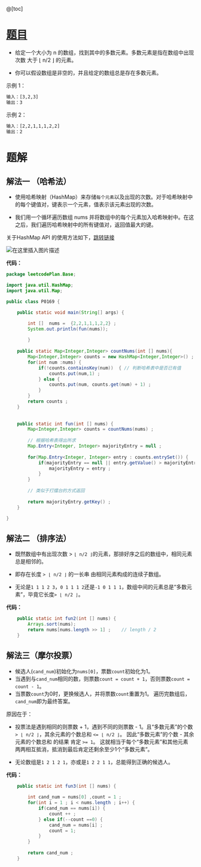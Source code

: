 ﻿@[toc]

# [题目](https://leetcode-cn.com/problems/majority-element/solution/)
- 给定一个大小为 n 的数组，找到其中的多数元素。多数元素是指在数组中出现次数 大于 ⌊ n/2 ⌋ 的元素。

- 你可以假设数组是非空的，并且给定的数组总是存在多数元素。

 示例 1：

```bash
输入：[3,2,3]
输出：3
```

示例 2：

```bash
输入：[2,2,1,1,1,2,2]
输出：2
```

# 题解

## 解法一  （哈希法）
- 使用哈希映射（HashMap）来存储`每个元素`以及出现的次数。对于哈希映射中的每个键值对，键表示一个元素，值表示该元素出现的次数。

- 我们用一个循环遍历数组 nums 并将数组中的每个元素加入哈希映射中。在这之后，我们遍历哈希映射中的所有键值对，返回值最大的键。 
 
关于HashMap  API  的使用方法如下，[跳转链接](https://blog.csdn.net/QuantumYou/article/details/107340972?ops_request_misc=%257B%2522request%255Fid%2522%253A%2522163037393116780357241480%2522%252C%2522scm%2522%253A%252220140713.130102334.pc%255Fblog.%2522%257D&request_id=163037393116780357241480&biz_id=0&utm_medium=distribute.pc_search_result.none-task-blog-2~blog~first_rank_v2~rank_v29-1-107340972.pc_v2_rank_blog_default&utm_term=HashMap&spm=1018.2226.3001.4450)

![在这里插入图片描述](https://img-blog.csdnimg.cn/e697de1b1374478eb0b81a3c79eb7b36.png?x-oss-process=image/watermark,type_ZHJvaWRzYW5zZmFsbGJhY2s,shadow_50,text_Q1NETiBAUXVhbnR1bVlvdQ==,size_20,color_FFFFFF,t_70,g_se,x_16)

**代码：**

```java
package leetcodePlan.Base;

import java.util.HashMap;
import java.util.Map;

public class P0169 {

	public static void main(String[] args) {

		int []  nums =  {2,2,1,1,1,2,2} ;
		System.out.println(fun(nums));
				
		}
	
	public static Map<Integer,Integer> countNums(int [] nums){
		Map<Integer,Integer> counts = new HashMap<Integer,Integer>() ;
		for(int num :nums) {
			if(!counts.containsKey(num))  { // 判断哈希表中是否已有值
				counts.put(num,1) ;
			} else {
				counts.put(num, counts.get(num) + 1) ;
			}
		}
		return counts ;
	}
	
	
	public static int fun(int [] nums) {
		Map<Integer,Integer> counts = countNums(nums) ;
		
		// 根据哈希表得出所求
		Map.Entry<Integer, Integer> majorityEntry = null ;
		
		for(Map.Entry<Integer, Integer> entry : counts.entrySet()) {
			if(majorityEntry == null || entry.getValue() > majorityEntry.getValue()) {
				majorityEntry = entry ;
			}
		}
		
		// 类似于打擂台的方式返回
		
		return majorityEntry.getKey() ;
	}

}

```

## 解法二 （排序法）
- 既然数组中有出现次数 > `⌊ n/2 ⌋`的元素，那排好序之后的数组中，相同元素总是相邻的。
- 即存在长度  `> ⌊ n/2 ⌋` 的一长串 由相同元素构成的连续子数组。

- 无论是`1 1 1 2 3`，`0 1 1 1 2`还是`-1 0 1 1 1`，数组中间的元素总是“多数元素”，毕竟它长度`> ⌊ n/2 ⌋`。

**代码：**

```java
	public static int fun2(int [] nums) {
		Arrays.sort(nums);
		return nums[nums.length >> 1] ;    // length / 2
	}
```



## 解法三（摩尔投票）
- 候选人(`cand_num`)初始化为`nums[0]`，票数`count`初始化为1。
- 当遇到与`cand_num`相同的数，则票数`count = count + 1`，否则票数`count = count - 1`。
- 当票数`count`为0时，更换候选人，并将票数`count`重置为1。
遍历完数组后，`cand_num`即为最终答案。

原因在于：

- 投票法是遇到相同的则票数 + 1，遇到不同的则票数 - 1。且“多数元素”的个数 `> ⌊ n/2 ⌋`，其余元素的个数总和 `<= ⌊ n/2 ⌋`。
因此“多数元素”的个数 - 其余元素的个数总和 的结果 肯定 `>= 1`。
这就相当于每个“多数元素”和其他元素 两两相互抵消，抵消到最后肯定还剩余至少1个“多数元素”。

- 无论数组是`1 2 1 2 1`，亦或是`1 2 2 1 1`，总能得到正确的候选人。

 
**代码：**

```java
	public static int fun3(int [] nums) {
		
		int cand_num = nums[0] ,count = 1 ;
		for(int i = 1 ; i < nums.length ; i++) {
			if(cand_num == nums[i]) {
				count ++ ;
			} else if(--count ==0) {
				cand_num = nums[i] ;
				count = 1;
			}
		}
		
		return cand_num ;
	}
```

